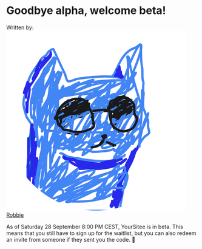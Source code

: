 # Goodbye alpha, welcome beta!

Written by: <img src="../.gitbook/assets/contributors/robskan.png" data-size="line"> [Robbie](../about/contributors.md#robskan-project-lead)

As of Saturday 28 September 8:00 PM CEST, YourSitee is in beta. This means that you still have to sign up for the waitlist, but you can also redeem an invite from someone if they sent you the code. 👀
